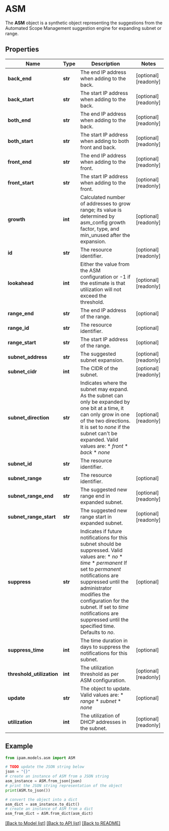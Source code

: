 # ASM

The __ASM__ object is a synthetic object representing the suggestions from the Automated Scope Management suggestion engine for expanding subnet or range.

## Properties

Name | Type | Description | Notes
------------ | ------------- | ------------- | -------------
**back_end** | **str** | The end IP address when adding to the back. | [optional] [readonly] 
**back_start** | **str** | The start IP address when adding to the back. | [optional] [readonly] 
**both_end** | **str** | The end IP address when adding to the back. | [optional] [readonly] 
**both_start** | **str** | The start IP address when adding to both front and back. | [optional] [readonly] 
**front_end** | **str** | The end IP address when adding to the front. | [optional] [readonly] 
**front_start** | **str** | The start IP address when adding to the front. | [optional] [readonly] 
**growth** | **int** | Calculated number of addresses to grow range; its value is determined by asm_config growth factor, type, and min_unused after the expansion. | [optional] [readonly] 
**id** | **str** | The resource identifier. | [optional] [readonly] 
**lookahead** | **int** | Either the value from the ASM configuration or -1 if the estimate is that utilization will not exceed the threshold. | [optional] [readonly] 
**range_end** | **str** | The end IP address of the range. | [optional] 
**range_id** | **str** | The resource identifier. | [optional] 
**range_start** | **str** | The start IP address of the range. | [optional] 
**subnet_address** | **str** | The suggested subnet expansion. | [optional] [readonly] 
**subnet_cidr** | **int** | The CIDR of the subnet. | [optional] [readonly] 
**subnet_direction** | **str** | Indicates where the subnet may expand. As the subnet can only be expanded by one bit at a time, it can only grow in one of the two directions. It is set to _none_ if the subnet can&#39;t be expanded.  Valid values are: * _front_ * _back_ * _none_ | [optional] [readonly] 
**subnet_id** | **str** | The resource identifier. | 
**subnet_range** | **str** | The resource identifier. | [optional] 
**subnet_range_end** | **str** | The suggested new range end in expanded subnet. | [optional] [readonly] 
**subnet_range_start** | **str** | The suggested new range start in expanded subnet. | [optional] [readonly] 
**suppress** | **str** | Indicates if future notifications for this subnet should be suppressed.  Valid values are: * _no_ * _time_ * _permanent_  If set to _permanent_ notifications are suppressed until the administrator modifies the configuration for the subnet. If set to _time_ notifications are suppressed until the specified time. Defaults to _no_. | [optional] 
**suppress_time** | **int** | The time duration in days to suppress the notifications for this subnet. | [optional] 
**threshold_utilization** | **int** | The utilization threshold as per ASM configuration. | [optional] [readonly] 
**update** | **str** | The object to update.  Valid values are: * _range_ * _subnet_ * _none_ | [optional] 
**utilization** | **int** | The utilization of DHCP addresses in the subnet. | [optional] [readonly] 

## Example

```python
from ipam.models.asm import ASM

# TODO update the JSON string below
json = "{}"
# create an instance of ASM from a JSON string
asm_instance = ASM.from_json(json)
# print the JSON string representation of the object
print(ASM.to_json())

# convert the object into a dict
asm_dict = asm_instance.to_dict()
# create an instance of ASM from a dict
asm_from_dict = ASM.from_dict(asm_dict)
```
[[Back to Model list]](../README.md#documentation-for-models) [[Back to API list]](../README.md#documentation-for-api-endpoints) [[Back to README]](../README.md)


